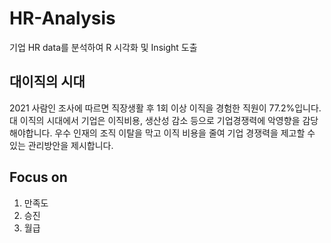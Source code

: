 # HR-Analysis
기업 HR data를 분석하여 R 시각화 및 Insight 도출 

## 대이직의 시대
2021 사람인 조사에 따르면 직장생활 후 1회 이상 이직을 경험한 직원이 77.2%입니다.
대 이직의 시대에서 기업은 이직비용, 생산성 감소 등으로 기업경쟁력에 악영향을 감당해야합니다.
우수 인재의 조직 이탈을 막고 이직 비용을 줄여 기업 경쟁력을 제고할 수 있는 관리방안을 제시합니다.

## Focus on 
1. 만족도
2. 승진
3. 월급

